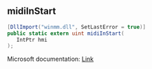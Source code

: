 ## midiInStart

```csharp
[DllImport("winmm.dll", SetLastError = true)]
public static extern uint midiInStart(
   IntPtr hmi
);
```

Microsoft documentation: [Link](https://learn.microsoft.com/en-us/windows/win32/api/mmeapi/nf-mmeapi-midiinstart)
